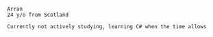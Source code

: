     Arran
    24 y/o from Scotland

    Currently not actively studying, learning C# when the time allows




<!---
LonneSurvivor/LonneSurvivor is a ✨ special ✨ repository because its `README.md` (this file) appears on your GitHub profile.
You can click the Preview link to take a look at your changes.
--->
